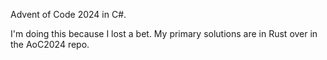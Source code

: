 Advent of Code 2024 in C#.

I'm doing this because I lost a bet.  My primary solutions are in Rust over in the AoC2024 repo.
